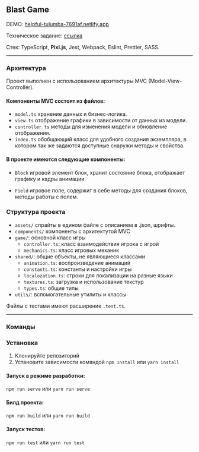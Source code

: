## Blast Game

DEMO: [helpful-tulumba-7691af.netlify.app](https://helpful-tulumba-7691af.netlify.app/)

Техническое задание: [ссылка](https://docs.google.com/document/d/1zsX8N4ORiEmDza7S5Q2SeIjYAQvmkB2FnGCIerIstcA)

Стек: TypeScript, **Pixi.js**, Jest, Webpack, Eslint, Prettier, SASS.

---

### Архитектура

Проект выполнен с использованием архитектуры MVC (Model-View-Controller).

#### Компоненты MVC состоят из файлов:

- `model.ts` хранение данных и бизнес-логика.
- `view.ts` отображение графики в зависимости от данных из модели.
- `controller.ts` методы для изменения модели и обновление отображения.
- `index.ts` обобщающий класс для удобного создания экземпляра,
  в котором так же задаются доступные снаружи методы и свойства.

#### В проекте имеются следующие компоненты:

- `Block` игровой элемент блок, хранит состояние блока, отображает графику и кадры анимации.

- `Field` игровое поле, содержит в себе методы для создания блоков, методы работы с полем.

### Структура проекта

- `assets/` спрайты в едином файле с описанием в .json, шрифты.
- `components/` компоненты с архитектутой MVC
- `game/`: основной класс игры
  - `controller.ts`: класс взаимодействия игрока с игрой
  - `mechanics.ts`: класс игровых механик
- `shared/`: общие объекты, не являющиеся классами
  - `animation.ts`: воспроизведение анимаций
  - `constants.ts`: константы и настройки игры
  - `localozation.ts`: строки для локализации на разные языки
  - `textures.ts`: загрузка и использование текстур
  - `types.ts`: общие типы
- `utils/`: вспомогательные утилиты и классы

Файлы с тестами имеют расширение `.test.ts`.

---

### Команды

### Установка

1. Клонируйте репозиторий
2. Установите зависимости командой `npm install` или `yarn install`

#### Запуск в режиме разработки:

`npm run serve` или `yarn run serve`

#### Билд проекта:

`npm run build` или `yarn run build `

#### Запуск тестов:

`npm run test` или `yarn run test`
